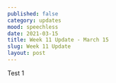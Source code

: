 ```yaml
---
published: false
category: updates
mood: speechless
date: 2021-03-15
title: Week 11 Update - March 15
slug: Week 11 Update
layout: post
---
```

Test 1